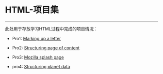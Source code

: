 # HTML-项目集

---

此处用于存放学习HTML过程中完成的项目情况：

- Pro1: [Marking up a letter](https://github.com/LiTAooooo/HTML-Projects/tree/master/pro1-Marking%20up%20a%20letter)

- Pro2: [Structuring page of content](https://github.com/LiTAooooo/HTML-Projects/tree/master/pro2-Structuring%20a%20page%20of%20content)

- Pro3: [Mozilla splash page](pro3-Mozilla%20splash%20page)

- pro4: [Structuring planet data](pro4-Structuring%20planet%20data)
